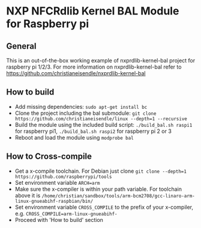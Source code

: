 # NXP NFCRdlib Kernel BAL Module for Raspberry pi

## General
This is an out-of-the-box working example of nxprdlib-kernel-bal project for raspberry pi 1/2/3. 
For more information on nxprdlib-kernel-bal refer to https://github.com/christianeisendle/nxprdlib-kernel-bal

## How to build
- Add missing dependencies: `sudo apt-get install bc`
- Clone the project including the bal submodule: `git clone https://github.com/christianeisendle/linux --depth=1 --recursive`
- Build the module using the included build script: `./build_bal.sh raspi1` for raspberry pi1, `./build_bal.sh raspi2` for raspberry pi 2 or 3
- Reboot and load the module using `modprobe bal`

## How to Cross-compile
- Get a x-compile toolchain. For Debian just clone `git clone --depth=1 https://github.com/raspberrypi/tools`
- Set environment variable `ARCH=arm`
- Make sure the x-compiler is within your path variable. For toolchain above it is `/home/christian/sandbox/tools/arm-bcm2708/gcc-linaro-arm-linux-gnueabihf-raspbian/bin/`
- Set environment variable `CROSS_COMPILE` to the prefix of your x-compiler, e.g. `CROSS_COMPILE=arm-linux-gnueabihf-`
- Proceed with 'How to build' section
